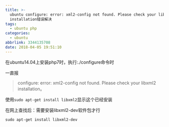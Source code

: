 ```yaml
---
title: >-
  ubuntu configure: error: xml2-config not found. Please check your libxml2
  installation错误解决
tags:
  - ubuntu php
categories:
  - ubuntu
abbrlink: 3344135708
date: 2018-04-05 19:51:10
---
```


在ubuntu14.04上安装php7时，执行:./configure命令时
<!-- more -->
一直报
> configure: error: xml2-config not found. Please check your libxml2 installation。

使用`sudo apt-get install libxml2`显示这个已经安装

在网上查找后：需要安装libxml2-dev软件包才行

```
sudo apt-get install libxml2-dev
```